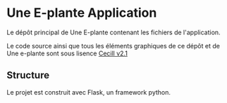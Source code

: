 # Une E-plante Application
Le dépôt principal de Une E-plante contenant les fichiers de l'application.


Le code source ainsi que tous les éléments graphiques de ce dépôt et de Une e-plante sont sous lisence [Cecill v2.1](https://github.com/minientreprise-scv/app/blob/main/LICENSE) 


## Structure

Le projet est construit avec Flask, un framework python.